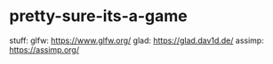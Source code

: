 # pretty-sure-its-a-game
stuff:
glfw: https://www.glfw.org/
glad: https://glad.dav1d.de/
assimp: https://assimp.org/
